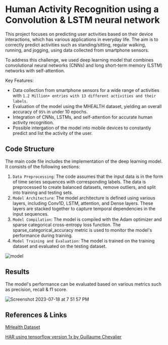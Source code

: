 # Human Activity Recognition using a Convolution & LSTM neural network

This project focuses on predicting user activities based on their device interactions, which has various applications in everyday life. The aim is to correctly predict activities such as standing/sitting, regular walking, running, and jogging, using data collected from smartphone sensors.

To address this challenge, we used deep learning model that combines convolutional neural networks (CNNs) and long short-term memory (LSTM) networks with self-attention. 

Key Features:

* Data collection from smartphone sensors for a wide range of activities with `1.2 Million+ entries with 13 different activities and their labels`.
* Evaluation of the model using the MHEALTH dataset, yielding an overall accuracy of `95%` in under 10 epochs.
* Integration of CNNs, LSTMs, and self-attention for accurate human activity recognition.
* Possible intergation of the model into mobile devices to constantly predict and list the activity of the user.

## Code Structure

The main code file includes the implementation of the deep learning model. It consists of the following sections:

1. `Data Preprocessing`: The code assumes that the input data is in the form of time series sequences with corresponding labels. The data is preprocessed to create balanced datasets, remove outliers, and split into training and testing sets. 
2. `Model Architecture`: The model architecture is defined using various layers, including Conv1D, LSTM, attention, and Dense layers. These layers are stacked together to capture temporal dependencies in the input sequences.
3. `Model Compilation`: The model is compiled with the Adam optimizer and sparse categorical cross-entropy loss function. The sparse_categorical_accuracy metric is used to monitor the model's performance during training.
4. `Model Training and Evaluation`: The model is trained on the training dataset and evaluated on the testing dataset.

   
![model](https://github.com/kssmp/Human_Activity_Recognition_LSTM/assets/115448106/a15a98ad-70de-4540-91fb-dad917bfcbac)

## Results

The model's performance can be evaluated based on various metrics such as precision, recall & f1 score. 

![Screenshot 2023-07-18 at 7 51 57 PM](https://github.com/kssmp/Human_Activity_Recognition_LSTM/assets/115448106/22f533ca-93c8-4cb6-8f06-743f137b9d72)


## References & Links

[MHealth Dataset](http://archive.ics.uci.edu/dataset/319/mhealth+dataset)

[HAR using tensorflow version 1x by Guillaume Chevalier](https://github.com/guillaume-chevalier/LSTM-Human-Activity-Recognition)
